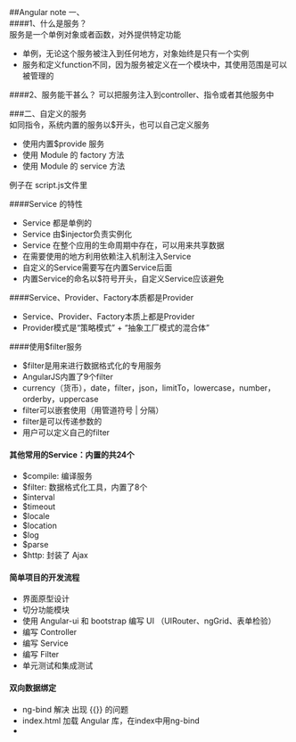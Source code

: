 ##Angular note
一、<br>
####1、什么是服务？<br>
服务是一个单例对象或者函数，对外提供特定功能

- 单例，无论这个服务被注入到任何地方，对象始终是只有一个实例
- 服务和定义function不同，因为服务被定义在一个模块中，其使用范围是可以被管理的

####2、服务能干甚么？
可以把服务注入到controller、指令或者其他服务中


###二、自定义的服务 <br> 
如同指令，系统内置的服务以$开头，也可以自己定义服务

- 使用内置$provide 服务
- 使用 Module 的 factory 方法
- 使用 Module 的 service 方法

例子在 script.js文件里

####Service 的特性
- Service 都是单例的
- Service 由$injector负责实例化
- Service 在整个应用的生命周期中存在，可以用来共享数据
- 在需要使用的地方利用依赖注入机制注入Service
- 自定义的Service需要写在内置Service后面
- 内置Service的命名以$符号开头，自定义Service应该避免


####Service、Provider、Factory本质都是Provider

- Service、Provider、Factory本质上都是Provider
- Provider模式是“策略模式” + “抽象工厂模式的混合体”


####使用$filter服务

- $filter是用来进行数据格式化的专用服务
- AngularJS内置了9个filter
- currency（货币），date，filter，json，limitTo，lowercase，number，orderby，uppercase
- filter可以嵌套使用（用管道符号 | 分隔）
- filter是可以传递参数的
- 用户可以定义自己的filter


#### 其他常用的Service：内置的共24个
- $compile: 编译服务
- $filter: 数据格式化工具，内置了8个
- $interval
- $timeout
- $locale
- $location
- $log
- $parse
- $http: 封装了 Ajax


#### 简单项目的开发流程
- 界面原型设计
- 切分功能模块
- 使用 Angular-ui 和 bootstrap 编写 UI （UIRouter、ngGrid、表单检验）
- 编写 Controller
- 编写 Service
- 编写 Filter
- 单元测试和集成测试


#### 双向数据绑定
- ng-bind 解决 出现 {{}} 的问题
- index.html 加载 Angular 库，在index中用ng-bind
- 














